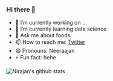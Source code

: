 ### Hi there 👋

<!--
**nirajandata/nirajandata** is a ✨ _special_ ✨ repository because its `README.md` (this file) appears on your GitHub profile.

Here are some ideas to get you started:
-->
- 🔭 I’m currently working on ...
- 🌱 I’m currently learning data science
- 💬 Ask me about foods
- 📫 How to reach me: [Twitter](https://twitter.com/nirajandata)
- 😄 Pronouns: Neeraajan
- ⚡ Fun fact: hehe

![Nirajan's github stats](https://github-readme-stats.vercel.app/api?username=nirajandata&show_icons=true&theme=radical)
